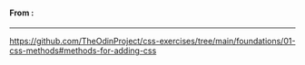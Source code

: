 #### From :
___ 
https://github.com/TheOdinProject/css-exercises/tree/main/foundations/01-css-methods#methods-for-adding-css
